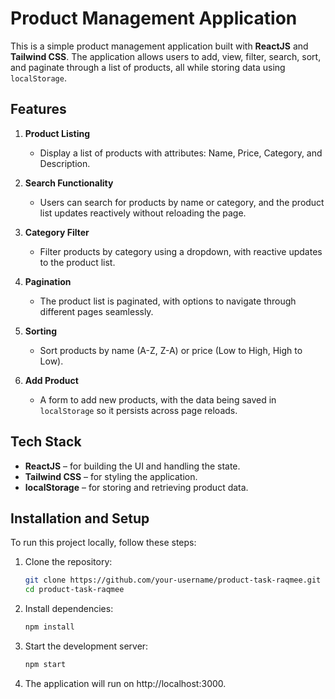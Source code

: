 # Product Management Application

This is a simple product management application built with **ReactJS** and **Tailwind CSS**. The application allows users to add, view, filter, search, sort, and paginate through a list of products, all while storing data using `localStorage`.

## Features

1. **Product Listing**  
   - Display a list of products with attributes: Name, Price, Category, and Description.
   
2. **Search Functionality**  
   - Users can search for products by name or category, and the product list updates reactively without reloading the page.

3. **Category Filter**  
   - Filter products by category using a dropdown, with reactive updates to the product list.

4. **Pagination**  
   - The product list is paginated, with options to navigate through different pages seamlessly.

5. **Sorting**  
   - Sort products by name (A-Z, Z-A) or price (Low to High, High to Low).

6. **Add Product**  
   - A form to add new products, with the data being saved in `localStorage` so it persists across page reloads.

## Tech Stack

- **ReactJS** – for building the UI and handling the state.
- **Tailwind CSS** – for styling the application.
- **localStorage** – for storing and retrieving product data.

## Installation and Setup

To run this project locally, follow these steps:

1. Clone the repository:

   ```bash
   git clone https://github.com/your-username/product-task-raqmee.git
   cd product-task-raqmee

2. Install dependencies:

    ```bash
    npm install

3. Start the development server:

    ```bash
    npm start

4. The application will run on http://localhost:3000.

